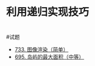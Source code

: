 # 利用递归实现技巧
# 

#试题
- [733. 图像渲染（简单）](https://leetcode-cn.com/problems/flood-fill/)
- [695. 岛屿的最大面积（中等）](https://leetcode-cn.com/problems/max-area-of-island/)